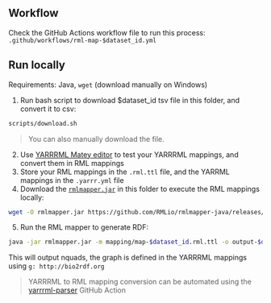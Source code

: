 ## Workflow

Check the GitHub Actions workflow file to run this process: `.github/workflows/rml-map-$dataset_id.yml`

## Run locally

Requirements: Java, `wget` (download manually on Windows)

1. Run bash script to download $dataset_id tsv file in this folder, and convert it to csv:

```bash
scripts/download.sh
```

> You can also manually download the file.

2. Use [YARRRML Matey editor](https://rml.io/yarrrml/matey/) to test your YARRRML mappings, and convert them in RML mappings
3. Store your RML mappings in the `.rml.ttl` file, and the YARRML mappings in the `.yarrr.yml` file
4. Download the [`rmlmapper.jar`](https://github.com/RMLio/rmlmapper-java/releases) in this folder to execute the RML mappings locally:

```bash
wget -O rmlmapper.jar https://github.com/RMLio/rmlmapper-java/releases/download/v4.9.1/rmlmapper-4.9.1.jar
```

5. Run the RML mapper to generate RDF:

```bash
java -jar rmlmapper.jar -m mapping/map-$dataset_id.rml.ttl -o output-$dataset_id.ttl
```

This will output nquads, the graph is defined in the YARRRML mappings using `g: http://bio2rdf.org`

> YARRRML to RML mapping conversion can be automated using the [yarrrml-parser](https://github.com/RMLio/yarrrml-parser) GitHub Action